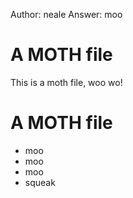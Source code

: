 Author: neale
Answer: moo

A MOTH file
===========

This is a moth file, woo wo!

# A MOTH file

* moo
* moo
* moo
* squeak

